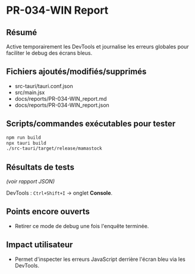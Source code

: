 # PR-034-WIN Report

## Résumé
Active temporairement les DevTools et journalise les erreurs globales pour faciliter le debug des écrans bleus.

## Fichiers ajoutés/modifiés/supprimés
- src-tauri/tauri.conf.json
- src/main.jsx
- docs/reports/PR-034-WIN_report.md
- docs/reports/PR-034-WIN_report.json

## Scripts/commandes exécutables pour tester
```bash
npm run build
npx tauri build
./src-tauri/target/release/mamastock
```

## Résultats de tests
*(voir rapport JSON)*

DevTools : `Ctrl+Shift+I` → onglet **Console**.

## Points encore ouverts
- Retirer ce mode de debug une fois l'enquête terminée.

## Impact utilisateur
- Permet d'inspecter les erreurs JavaScript derrière l'écran bleu via les DevTools.

